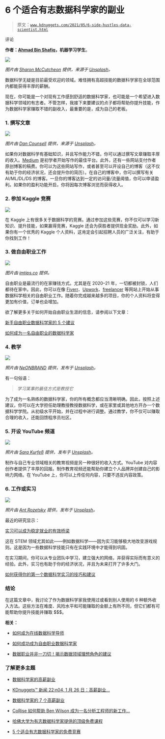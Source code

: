 # 6 个适合有志数据科学家的副业

> 原文：[`www.kdnuggets.com/2021/05/6-side-hustles-data-scientist.html`](https://www.kdnuggets.com/2021/05/6-side-hustles-data-scientist.html)

评论

**作者：[Ahmad Bin Shafiq](https://medium.com/@ahmadbinshafiq)，机器学习学生**。

![](img/c1e115bf07d6a16508ec4034c7b32a02.png)

*图片由 [Sharon McCutcheon](https://unsplash.com/@sharonmccutcheon?utm_source=unsplash&utm_medium=referral&utm_content=creditCopyText) 提供，来源于 [Unsplash](https://unsplash.com/s/photos/money?utm_source=unsplash&utm_medium=referral&utm_content=creditCopyText)。*

数据科学无疑是目前最受欢迎的领域。难怪拥有高超技能的数据科学家在全球范围内都能获得丰厚的薪酬。

现在，你可能是一个对现有工作感到舒适的数据科学家，也可能是一个希望进入数据科学领域的有志者。不管怎样，我接下来要建议的点子都将帮助你提升技能，作为数据科学家赚取不错的副收入，最重要的是，成为自己的老板。

### 1\. 撰写文章

![](img/b8a922feb7ecbb9207b835014a8920cf.png)

*图片由 [Dan Counsell](https://unsplash.com/@dancounsell?utm_source=medium&utm_medium=referral) 提供，来源于 [Unsplash](https://unsplash.com/?utm_source=medium&utm_medium=referral)。*

如果你对数据科学有基础知识，并且写作能力不错，你可以通过撰写文章赚取丰厚的收入。[Medium](https://medium.com/) 是初学者开始写作的最佳平台。此外，还有一些网站支付作者原创博客的稿费。你可以为这些网站写作，或者甚至可以开设自己的博客（这不仅有助于你的经济状况，还会提升你的简历）。在自己的博客中，你可以撰写有关 AI/ML/DL/DS 的博客。一旦你的博客达到一定的访问量/流量阈值，你可以申请盈利。如果你的盈利功能开启，你将因每次博客浏览而获得收入。

### 2\. 参加 Kaggle 竞赛

![](img/844bc815c70733773cc30105cd108016.png)

在 Kaggle 上有很多关于数据科学的竞赛。通过参加这些竞赛，你不仅可以学习新知识、提升技能，如果赢得竞赛，Kaggle 还会为获胜者提供现金奖励。此外，如果你有一个优秀的 Kaggle 个人资料，这肯定会引起招聘人员的广泛关注，有助于你找到工作！

### 3\. 做自由职业工作

![](img/7f6d8f78bc73dedc00cef8e4882019a9.png)

*图片由 [imtips.co](https://imtips.co/disadvantages-of-freelancing.html) 提供。*

自由职业是最流行的在家赚钱方式。尤其是在 2020–21 年，一切都被封锁，人们都待在家中。因此，你可以在像 [Fiverr](https://www.fiverr.com/)、[Upwork](https://www.upwork.com/)、[freelancer](https://www.freelancer.com/) 等网站上开始从事数据科学相关的自由职业工作。随着你完成越来越多的项目，你的个人资料将变得更加有价值，订单也会增加。

欲了解更多关于如何开始自由职业生涯的信息，请参阅以下文章：

[新手自由职业数据科学家的 5 个建议](https://www.kdnuggets.com/2019/10/5-tips-freelance-data-scientists.html)

[如何成为一名自由职业的数据科学家](https://www.freecodecamp.org/news/how-to-become-a-freelance-data-scientist-7b55ab787df2/)

### 4\. 教学

![](img/ee265c94354a0e662ab32b00c506a98b.png)

*照片由 [NeONBRAND](https://unsplash.com/@neonbrand?utm_source=medium&utm_medium=referral) 提供，发布于 [Unsplash](https://unsplash.com/?utm_source=medium&utm_medium=referral)。*

有一句俗语：

> *学习某事的最佳方式是教授它*

为了成为一名熟练的数据科学家，你的所有概念都应当清晰明确。因此，按照上述建议，你可以在大学担任助理教授教授数据科学，或在家里或其他地方开办一个数据科学学院。从初级水平开始，并在过程中进行调整。通过教学，你不仅可以赚取合理的收入，还能回馈程序员社区。

### 5\. 开设 YouTube 频道

![](img/65a72060fb257dc2a9ab5b2a8b7e22ef.png)

*照片由 [Sara Kurfeß](https://unsplash.com/@stereophototyp?utm_source=medium&utm_medium=referral) 提供，发布于 [Unsplash](https://unsplash.com/?utm_source=medium&utm_medium=referral)。*

制作与自己专业领域相关的教育视频是另一种很好的收入方式。YouTube 对内容创作者提供了丰厚的回报。制作教育视频还能帮助你建立个人品牌并创建自己的影响力网络。在 YouTube 上，你可以上传任何内容，只要不违反内容政策。

### 6\. 工作或实习

![](img/a86880c8840dbd16b296e7cecb6fa4bb.png)

*照片由 [Ant Rozetsky](https://unsplash.com/@rozetsky?utm_source=medium&utm_medium=referral) 提供，发布于 [Unsplash](https://unsplash.com/?utm_source=medium&utm_medium=referral)。*

最近的研究显示：

[实习可以成为稳定就业的有效桥梁](https://www.researchgate.net/publication/263338139_Building_successful_internships_Lessons_from_the_research_for_interns_schools_and_employers)

这在 STEM 领域尤其如此——例如数据科学——因为实习能够极大地改变游戏规则。这是因为一些数据科学技能只有在实践环境中才能得到巩固。

在实习期间，你可以从专业团队中学习，建立强大的网络，并获得实际而有意义的经验。此外，实习也有助于你的经济状况，并且为未来打开了许多大门。

[如何获得你的第一个数据科学实习的技巧和建议](https://365datascience.com/career-advice/career-guides/data-science-internship/)

### 结论

在这篇文章中，我讨论了作为数据科学家我使用过或看到别人使用的 6 种额外收入方法。这些方法在难度、风险水平和可能赚取的金额上有所不同，但它们都有可能帮助你提升技能并赚取 $$$。

**相关：**

+   [如何成为在线数据科学导师](https://www.kdnuggets.com/2021/05/how-become-online-data-science-tutor.html)

+   [如何成功成为自由职业数据科学家](https://www.kdnuggets.com/2021/03/succeed-becoming-freelance-data-scientist.html)

+   [数据职业并非一刀切！揭示数据领域理想角色的建议](https://www.kdnuggets.com/2021/04/data-careers-not-one-size-fits-all.html)

### 了解更多主题

+   [数据科学家的高薪副业](https://www.kdnuggets.com/2022/01/high-paying-side-hustles-data-scientists.html)

+   [KDnuggets™ 新闻 22:n04, 1 月 26 日：高薪副业…](https://www.kdnuggets.com/2022/n04.html)

+   [数据科学家的 7 个高薪副业](https://www.kdnuggets.com/7-high-paying-side-hustles-for-data-scientists)

+   [CoRise 如何帮助 Ben Wilson 成为一名分析工程师的新工作…](https://www.kdnuggets.com/2022/08/corise-land-new-job-analytics-engineer.html)

+   [哈佛大学为有志数据科学家提供的顶级免费课程](https://www.kdnuggets.com/harvard-top-free-courses-for-aspiring-data-scientists)

+   [5 个适合有志数据科学家的免费竞赛](https://www.kdnuggets.com/5-free-competitions-for-aspiring-data-scientists)
